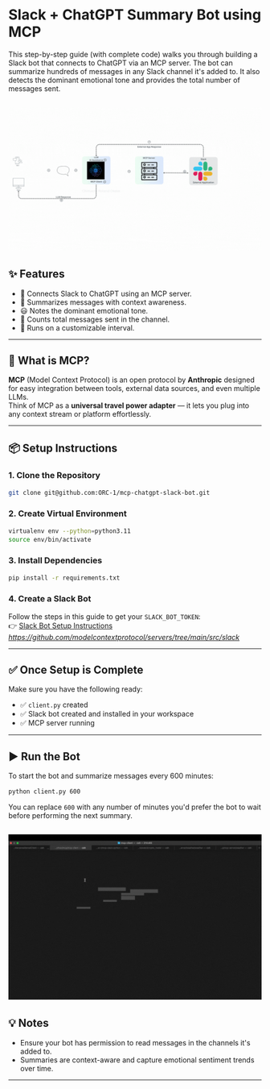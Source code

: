 # Slack + ChatGPT Summary Bot using MCP

This step-by-step guide (with complete code) walks you through building a Slack bot that connects to ChatGPT via an MCP server. The bot can summarize hundreds of messages in any Slack channel it's added to. It also detects the dominant emotional tone and provides the total number of messages sent.

![MCP Flow Diagram](MCP_Flow_diagram_Chimaobi.gif)
---

## ✨ Features

- 🔗 Connects Slack to ChatGPT using an MCP server.
- 🧠 Summarizes messages with context awareness.
- 😃 Notes the dominant emotional tone.
- 🧮 Counts total messages sent in the channel.
- 🔁 Runs on a customizable interval.

---

## 🧰 What is MCP?

**MCP** (Model Context Protocol) is an open protocol by **Anthropic** designed for easy integration between tools, external data sources, and even multiple LLMs.  
Think of MCP as a **universal travel power adapter** — it lets you plug into any context stream or platform effortlessly.

---

## 📦 Setup Instructions

### 1. Clone the Repository

```bash
git clone git@github.com:ORC-1/mcp-chatgpt-slack-bot.git
```

### 2. Create Virtual Environment

```bash
virtualenv env --python=python3.11
source env/bin/activate
```

### 3. Install Dependencies

```bash
pip install -r requirements.txt
```

### 4. Create a Slack Bot

Follow the steps in this guide to get your `SLACK_BOT_TOKEN`:  
👉 [Slack Bot Setup Instructions](#) *https://github.com/modelcontextprotocol/servers/tree/main/src/slack*

---

## ✅ Once Setup is Complete

Make sure you have the following ready:

- ✅ `client.py` created
- ✅ Slack bot created and installed in your workspace
- ✅ MCP server running

---

## ▶️ Run the Bot

To start the bot and summarize messages every 600 minutes:

```bash
python client.py 600
```

You can replace `600` with any number of minutes you'd prefer the bot to wait before performing the next summary.

![Demo](slack_summarizer_bot.gif)
---

## 💡 Notes

- Ensure your bot has permission to read messages in the channels it's added to.
- Summaries are context-aware and capture emotional sentiment trends over time.

---
